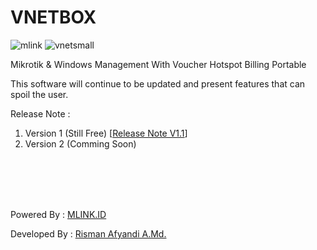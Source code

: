 # VNETBOX
![mlink](https://github.com/RismanAfyandi/VNETBOX/assets/12500895/7438f81f-3100-4881-9312-abfe0cb113cf) ![vnetsmall](https://github.com/RismanAfyandi/VNETBOX/assets/12500895/b9ee6fbf-c7e8-4ce7-9fd3-d9006e086ab6)


Mikrotik &amp; Windows Management With Voucher Hotspot Billing Portable

This software will continue to be updated and present features that can spoil the user.

Release Note : 
1. Version 1 (Still Free) [<a href="https://github.com/RismanAfyandi/VNETBOX/blob/main/release_note_v1_19_agustus_2023.txt">Release Note V1.1</a>]
2. Version 2 (Comming Soon)




<br>
<br>
<br>
<br>

Powered By :
<a href="https://mlink.id" target="_blank">MLINK.ID</a>

Developed By :
<a href="https://www.facebook.com/risman.afyandi.9" target="_blank">Risman Afyandi A.Md.</a>



